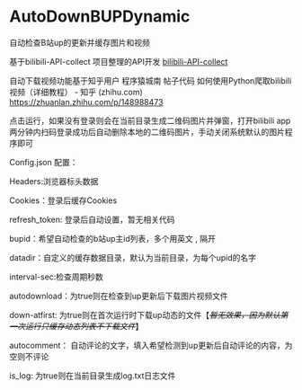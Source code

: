 ﻿# AutoDownBUPDynamic
自动检查B站up的更新并缓存图片和视频

基于bilibili-API-collect 项目整理的API开发 
[bilibili-API-collect](https://github.com/SocialSisterYi/bilibili-API-collect)

自动下载视频功能基于知乎用户 程序猿城南 帖子代码
如何使用Python爬取bilibili视频（详细教程） - 知乎 (zhihu.com)
https://zhuanlan.zhihu.com/p/148988473


点击运行，如果没有登录则会在当前目录生成二维码图片并弹窗，打开bilibili app两分钟内扫码登录成功后自动删除本地的二维码图片，手动关闭系统默认的图片程序即可

Config.json 配置：

Headers:浏览器标头数据

Cookies：登录后缓存Cookies

refresh_token: 登录后自动设置，暂无相关代码

bupid：希望自动检查的b站up主id列表，多个用英文 , 隔开

datadir：自定义的缓存数据目录，默认为当前目录，为每个upid的名字

interval-sec:检查周期秒数

autodownload：为true则在检查到up更新后下载图片视频文件

down-atfirst: 为true则在首次运行时下载up动态的文件【*~~暂无效果，因为默认第一次运行只缓存动态列表不下载文件~~*】

autocomment： 自动评论的文字，填入希望检测到up更新后自动评论的内容，为空则不评论

is_log: 为true则在当前目录生成log.txt日志文件
